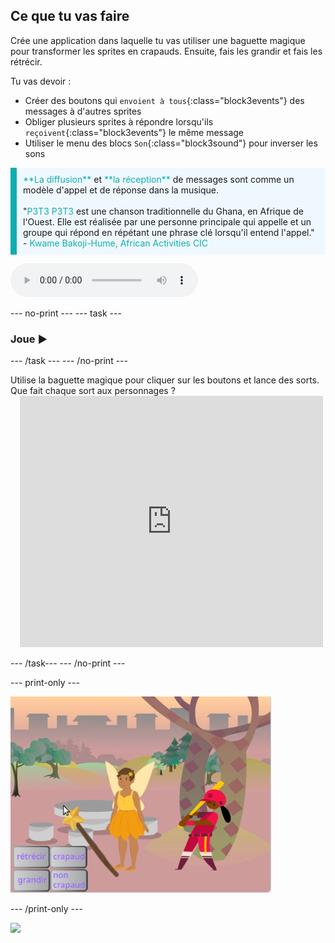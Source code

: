 ## Ce que tu vas faire

Crée une application dans laquelle tu vas utiliser une baguette magique pour transformer les sprites en crapauds. Ensuite, fais les grandir et fais les rétrécir.

Tu vas devoir :
+ Créer des boutons qui `envoient à tous`{:class="block3events"} des messages à d'autres sprites
+ Obliger plusieurs sprites à répondre lorsqu'ils `reçoivent`{:class="block3events"} le même message
+ Utiliser le menu des blocs `Son`{:class="block3sound"} pour inverser les sons

<p style="border-left: solid; border-width:10px; border-color: #0faeb0; background-color: aliceblue; padding: 10px;">
<span style="color: #0faeb0">**La diffusion**</span> et <span style="color: #0faeb0">**la réception**</span> de messages sont comme un modèle d'appel et de réponse dans la musique.
<br>
<br>
  "<span style="color: #0faeb0">P3T3 P3T3</span> est une chanson traditionnelle du Ghana, en Afrique de l'Ouest. Elle est réalisée par une personne principale qui appelle et un groupe qui répond en répétant une phrase clé lorsqu'il entend l'appel." - <span style="color: #0faeb0">Kwame Bakoji-Hume, African Activities CIC</span>

<audio controls><source src="images/Pete-Pete.mp3" type="audio/wav"></audio>  
</p>

--- no-print --- --- task ---

### Joue ▶️

--- /task --- --- /no-print ---

<div style="display: flex; flex-wrap: wrap">
<div style="flex-basis: 175px; flex-grow: 1">  
Utilise la baguette magique pour cliquer sur les boutons et lance des sorts. Que fait chaque sort aux personnages ?
</div>
<div class="scratch-preview" style="margin-left: 15px;">
  <iframe allowtransparency="true" width="485" height="402" src="https://scratch.mit.edu/projects/embed/518413238/?autostart=false" frameborder="0"></iframe>
</div>
</div>

--- /task--- --- /no-print ---

--- print-only ---

![Projet terminé](images/showcase_static.png)

--- /print-only ---

![](http://code.org/api/hour/begin_codeclub_spells.png)
